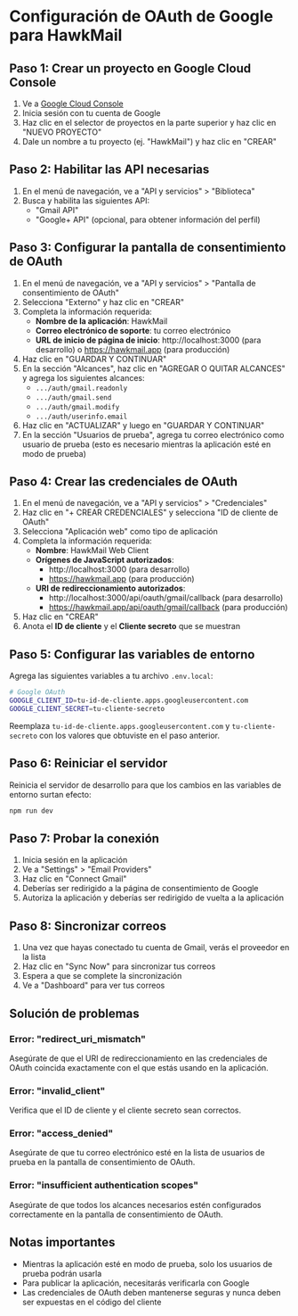 # Configuración de OAuth de Google para HawkMail

## Paso 1: Crear un proyecto en Google Cloud Console

1. Ve a [Google Cloud Console](https://console.cloud.google.com/)
2. Inicia sesión con tu cuenta de Google
3. Haz clic en el selector de proyectos en la parte superior y haz clic en "NUEVO PROYECTO"
4. Dale un nombre a tu proyecto (ej. "HawkMail") y haz clic en "CREAR"

## Paso 2: Habilitar las API necesarias

1. En el menú de navegación, ve a "API y servicios" > "Biblioteca"
2. Busca y habilita las siguientes API:
   - "Gmail API"
   - "Google+ API" (opcional, para obtener información del perfil)

## Paso 3: Configurar la pantalla de consentimiento de OAuth

1. En el menú de navegación, ve a "API y servicios" > "Pantalla de consentimiento de OAuth"
2. Selecciona "Externo" y haz clic en "CREAR"
3. Completa la información requerida:
   - **Nombre de la aplicación**: HawkMail
   - **Correo electrónico de soporte**: tu correo electrónico
   - **URL de inicio de página de inicio**: http://localhost:3000 (para desarrollo) o https://hawkmail.app (para producción)
4. Haz clic en "GUARDAR Y CONTINUAR"
5. En la sección "Alcances", haz clic en "AGREGAR O QUITAR ALCANCES" y agrega los siguientes alcances:
   - `.../auth/gmail.readonly`
   - `.../auth/gmail.send`
   - `.../auth/gmail.modify`
   - `.../auth/userinfo.email`
6. Haz clic en "ACTUALIZAR" y luego en "GUARDAR Y CONTINUAR"
7. En la sección "Usuarios de prueba", agrega tu correo electrónico como usuario de prueba (esto es necesario mientras la aplicación esté en modo de prueba)

## Paso 4: Crear las credenciales de OAuth

1. En el menú de navegación, ve a "API y servicios" > "Credenciales"
2. Haz clic en "+ CREAR CREDENCIALES" y selecciona "ID de cliente de OAuth"
3. Selecciona "Aplicación web" como tipo de aplicación
4. Completa la información requerida:
   - **Nombre**: HawkMail Web Client
   - **Orígenes de JavaScript autorizados**: 
     - http://localhost:3000 (para desarrollo)
     - https://hawkmail.app (para producción)
   - **URI de redireccionamiento autorizados**:
     - http://localhost:3000/api/oauth/gmail/callback (para desarrollo)
     - https://hawkmail.app/api/oauth/gmail/callback (para producción)
5. Haz clic en "CREAR"
6. Anota el **ID de cliente** y el **Cliente secreto** que se muestran

## Paso 5: Configurar las variables de entorno

Agrega las siguientes variables a tu archivo `.env.local`:

```bash
# Google OAuth
GOOGLE_CLIENT_ID=tu-id-de-cliente.apps.googleusercontent.com
GOOGLE_CLIENT_SECRET=tu-cliente-secreto
```

Reemplaza `tu-id-de-cliente.apps.googleusercontent.com` y `tu-cliente-secreto` con los valores que obtuviste en el paso anterior.

## Paso 6: Reiniciar el servidor

Reinicia el servidor de desarrollo para que los cambios en las variables de entorno surtan efecto:

```bash
npm run dev
```

## Paso 7: Probar la conexión

1. Inicia sesión en la aplicación
2. Ve a "Settings" > "Email Providers"
3. Haz clic en "Connect Gmail"
4. Deberías ser redirigido a la página de consentimiento de Google
5. Autoriza la aplicación y deberías ser redirigido de vuelta a la aplicación

## Paso 8: Sincronizar correos

1. Una vez que hayas conectado tu cuenta de Gmail, verás el proveedor en la lista
2. Haz clic en "Sync Now" para sincronizar tus correos
3. Espera a que se complete la sincronización
4. Ve a "Dashboard" para ver tus correos

## Solución de problemas

### Error: "redirect_uri_mismatch"

Asegúrate de que el URI de redireccionamiento en las credenciales de OAuth coincida exactamente con el que estás usando en la aplicación.

### Error: "invalid_client"

Verifica que el ID de cliente y el cliente secreto sean correctos.

### Error: "access_denied"

Asegúrate de que tu correo electrónico esté en la lista de usuarios de prueba en la pantalla de consentimiento de OAuth.

### Error: "insufficient authentication scopes"

Asegúrate de que todos los alcances necesarios estén configurados correctamente en la pantalla de consentimiento de OAuth.

## Notas importantes

- Mientras la aplicación esté en modo de prueba, solo los usuarios de prueba podrán usarla
- Para publicar la aplicación, necesitarás verificarla con Google
- Las credenciales de OAuth deben mantenerse seguras y nunca deben ser expuestas en el código del cliente